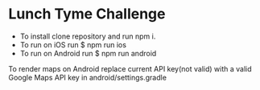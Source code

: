 # Lunch Tyme Challenge

- To install clone repository and run npm i.
- To run on iOS run $ npm run ios
- To run on Android run $ npm run android

To render maps on Android replace current API key(not valid) with a valid Google Maps API key in android/settings.gradle
